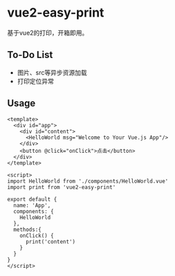 <!--
 * @Author: cbw
 * @Date: 2023-10-22 10:42:19
 * @LastEditors: cbw
 * @LastEditTime: 2023-10-25 21:30:28
 * @Description: 
  -->
# vue2-easy-print
基于vue2的打印，开箱即用。

## To-Do List
+ 图片、src等异步资源加载
+ 打印定位异常

## Usage

```vue
<template>
  <div id="app">
    <div id="content">
      <HelloWorld msg="Welcome to Your Vue.js App"/>
    </div>
    <button @click="onClick">点击</button>
  </div>
</template>

<script>
import HelloWorld from './components/HelloWorld.vue'
import print from 'vue2-easy-print'

export default {
  name: 'App',
  components: {
    HelloWorld
  },
  methods:{
    onClick() {
      print('content')
    }
  }
}
</script>
```
